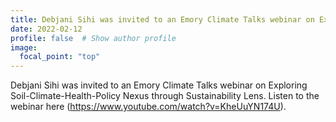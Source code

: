 ```yaml
---
title: Debjani Sihi was invited to an Emory Climate Talks webinar on Exploring Soil-Climate-Health-Policy Nexus through Sustainability Lens
date: 2022-02-12
profile: false  # Show author profile
image:
  focal_point: "top"
---
```


Debjani Sihi was invited to an Emory Climate Talks webinar on Exploring Soil-Climate-Health-Policy Nexus through Sustainability Lens. Listen to the webinar here (https://www.youtube.com/watch?v=KheUuYN174U). 